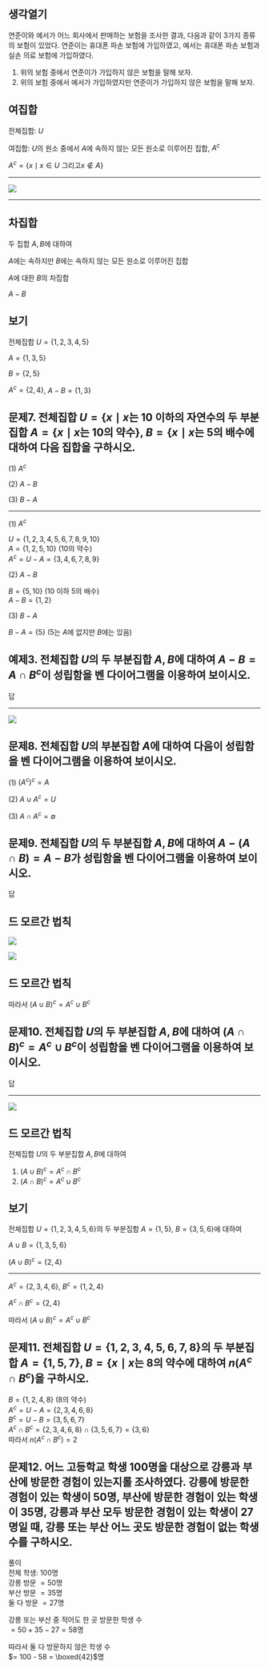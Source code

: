 
## 생각열기

연준이와 예서가 어느 회사에서 판매하는 보험을 조사한 결과, 다음과 같이 3가지 종류의 보험이 있었다. 연준이는 휴대폰 파손 보험에 가입하였고, 예서는 휴대폰 파손 보험과 실손 의료 보험에 가입하였다.

1. 위의 보험 중에서 연준이가 가입하지 않은 보험을 말해 보자.
2. 위의 보험 중에서 예서가 가입하였지만 연준이가 가입하지 않은 보험을 말해 보자.

## 여집합

전체집합: $U$

여집합: $U$의 원소 중에서 $A$에 속하지 않는 모든 원소로 이루어진 집합, $A^c$

$A^c=\lbrace x\mid x \in U\text{ 그리고}x \not\in A\rbrace$

---

![](Pasted%20image%2020250801201401.png)

---

## 차집합

두 집합 $A, B$에 대하여

$A$에는 속하지만 $B$에는 속하지 않는 모든 원소로 이루어진 집합

$A$에 대한 $B$의 차집합

$A-B$

## 보기

전체집합 $U=\lbrace 1, 2, 3, 4, 5\rbrace$

$A=\lbrace 1, 3, 5\rbrace$

$B=\lbrace 2, 5\rbrace$

$A^c=\lbrace 2, 4\rbrace$, $A-B=\lbrace 1, 3\rbrace$

## 문제7. 전체집합 $U=\lbrace x\mid x\text{는 10 이하의 자연수}$의 두 부분집합 $A=\lbrace x\mid x\text{는 10의 약수}\rbrace$, $B=\lbrace x\mid x\text{는 5의 배수}$에 대하여 다음 집합을 구하시오. 

(1) $A^c$

(2) $A-B$

(3) $B-A$

---

(1) $A^c$

$U = \lbrace 1,2,3,4,5,6,7,8,9,10 \rbrace$  
$A = \lbrace 1,2,5,10 \rbrace$ (10의 약수)  
$A^c = U - A = \lbrace 3,4,6,7,8,9 \rbrace$

(2) $A-B$

$B = \lbrace 5,10 \rbrace$ (10 이하 5의 배수)  
$A-B = \lbrace 1,2 \rbrace$

(3) $B-A$

$B-A = \lbrace 5 \rbrace$ (5는 $A$에 없지만 $B$에는 있음)

## 예제3. 전체집합 $U$의 두 부분집합 $A, B$에 대하여 $A-B=A\cap B^c$이 성립함을 벤 다이어그램을 이용하여 보이시오. 

답

---

![](Pasted%20image%2020250801225807.png)

## 문제8. 전체집합 $U$의 부분집합 $A$에 대하여 다음이 성립함을 벤 다이어그램을 이용하여 보이시오. 

(1) $(A^c)^c=A$

(2) $A\cup A^c=U$

(3) $A\cap A^c=\emptyset$

## 문제9. 전체집합 $U$의 두 부분집합 $A, B$에 대하여 $A-(A\cap B)=A-B$가 성립함을 벤 다이어그램을 이용하여 보이시오. 

답

## 드 모르간 법칙

![](Pasted%20image%2020250801230134.png)

![](Pasted%20image%2020250801230142.png)

## 드 모르간 법칙

따라서 $(A\cup B)^c=A^c\cup B^c$

## 문제10. 전체집합 $U$의 두 부분집합 $A, B$에 대하여 $(A\cap B)^c=A^c\cup B^c$이 성립함을 벤 다이어그램을 이용하여 보이시오. 

답

---

![](Pasted%20image%2020250801230342.png)

## 드 모르간 법칙

전체집합 $U$의 두 부분집합 $A, B$에 대하여

1. $(A\cup B)^c=A^c\cap B^c$
2. $(A\cap B)^c=A^c\cup B^c$

## 보기

전체집합 $U=\lbrace 1, 2, 3, 4, 5, 6\rbrace$의 두 부분집합 $A=\lbrace 1, 5\rbrace$, $B=\lbrace 3, 5, 6\rbrace$에 대하여 

$A\cup B=\lbrace 1, 3, 5, 6\rbrace$

$(A\cup B)^c=\lbrace 2, 4\rbrace$

---

$A^c=\lbrace 2, 3, 4, 6\rbrace$, $B^c=\lbrace 1, 2, 4\rbrace$

$A^c\cap B^c=\lbrace 2, 4\rbrace$

따라서 $(A\cup B)^c=A^c\cup B^c$

## 문제11. 전체집합 $U=\lbrace 1, 2, 3, 4, 5, 6, 7, 8\rbrace$의 두 부분집합 $A=\lbrace 1, 5, 7\rbrace$, $B=\lbrace x\mid x\text{는 8의 약수}$에 대하여 $n(A^c\cap B^c)$을 구하시오. 

$B = \lbrace 1,2,4,8 \rbrace$ (8의 약수)  
$A^c = U - A = \lbrace 2,3,4,6,8 \rbrace$  
$B^c = U - B = \lbrace 3,5,6,7 \rbrace$  
$A^c \cap B^c = \lbrace 2,3,4,6,8 \rbrace \cap \lbrace 3,5,6,7 \rbrace = \lbrace 3,6 \rbrace$  
따라서 $n(A^c \cap B^c) = 2$

## 문제12. 어느 고등학교 학생 100명을 대상으로 강릉과 부산에 방문한 경험이 있는지롤 조사하였다. 강릉에 방문한 경험이 있는 학생이 50명, 부산에 방문한 경험이 있는 학생이 35명, 강릉과 부산 모두 방문한 경험이 있는 학생이 27명일 때, 강릉 또는 부산 어느 곳도 방문한 경험이 없는 학생 수를 구하시오.

풀이  
전체 학생: 100명  
강릉 방문 $= 50$명  
부산 방문 $= 35$명  
둘 다 방문 $= 27$명

강릉 또는 부산 중 적어도 한 곳 방문한 학생 수  
$= 50 + 35 - 27 = 58$명

따라서 둘 다 방문하지 않은 학생 수  
$= 100 - 58 = \boxed{42}$명
